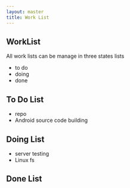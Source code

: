 ```yaml
---
layout: master
title: Work List
---
```


## WorkList

All work lists can be manage in three states lists 

- to do
- doing
- done

## To Do List

* repo
* Android source code building

## Doing List

* server testing 
* Linux fs

## Done List


